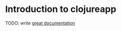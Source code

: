 # Introduction to clojureapp

TODO: write [great documentation](http://jacobian.org/writing/what-to-write/)
